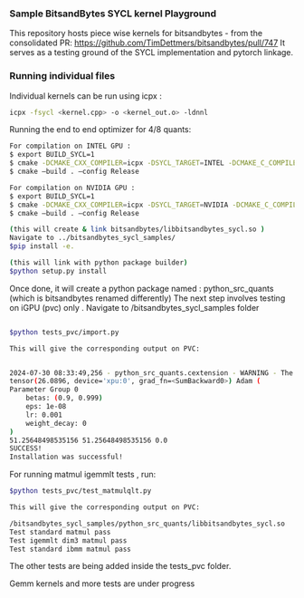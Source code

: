 ### Sample BitsandBytes SYCL kernel Playground

This repository hosts piece wise kernels for bitsandbytes - from the consolidated PR: https://github.com/TimDettmers/bitsandbytes/pull/747
It serves as a testing ground of the SYCL implementation and pytorch linkage. 

### Running individual files

Individual kernels can be run using icpx :

```bash
icpx -fsycl <kernel.cpp> -o <kernel_out.o> -ldnnl
```

Running the end to end optimizer for 4/8 quants:

```bash
For compilation on INTEL GPU :
$ export BUILD_SYCL=1
$ cmake -DCMAKE_CXX_COMPILER=icpx -DSYCL_TARGET=INTEL -DCMAKE_C_COMPILER=icx -DCOMPUTE_BACKEND=sycl
$ cmake –build . –config Release

For compilation on NVIDIA GPU :
$ export BUILD_SYCL=1
$ cmake -DCMAKE_CXX_COMPILER=icpx -DSYCL_TARGET=NVIDIA -DCMAKE_C_COMPILER=icx -DCOMPUTE_BACKEND=sycl
$ cmake –build . –config Release

(this will create & link bitsandbytes/libbitsandbytes_sycl.so )
Navigate to ../bitsandbytes_sycl_samples/
$pip install -e.

(this will link with python package builder)
$python setup.py install 
```


Once done, it will create a python package named : python_src_quants (which is bitsandbytes renamed differently)
The next step involves testing on iGPU (pvc) only .
Navigate to /bitsandbytes_sycl_samples folder

```bash

$python tests_pvc/import.py 

This will give the corresponding output on PVC:


2024-07-30 08:33:49,256 - python_src_quants.cextension - WARNING - The installed version of bitsandbytes was compiled without GPU support. 8-bit optimizers, 8-bit multiplication, and GPU quantization are unavailable.
tensor(26.0896, device='xpu:0', grad_fn=<SumBackward0>) Adam (
Parameter Group 0
    betas: (0.9, 0.999)
    eps: 1e-08
    lr: 0.001
    weight_decay: 0
)
51.25648498535156 51.25648498535156 0.0
SUCCESS!
Installation was successful!

```
For running matmul igemmlt tests , run:

```bash
$python tests_pvc/test_matmulqlt.py

This will give the corresponding output on PVC:

/bitsandbytes_sycl_samples/python_src_quants/libbitsandbytes_sycl.so
Test standard matmul pass
Test igemmlt dim3 matmul pass
Test standard ibmm matmul pass


```

The other tests are being added inside the tests_pvc folder. 

Gemm kernels and more tests are under progress
